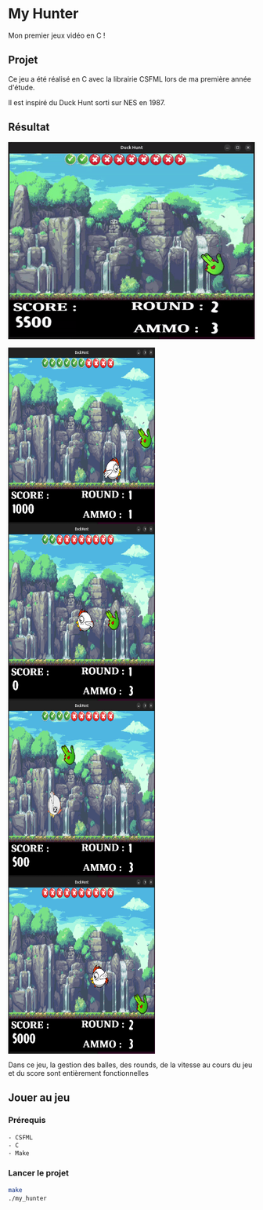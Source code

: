 # My Hunter
Mon premier jeux vidéo en C !

## Projet

Ce jeu a été réalisé en C avec la librairie CSFML lors de ma première année d'étude.

Il est inspiré du Duck Hunt sorti sur NES en 1987.

## Résultat
![](https://github.com/Noa-Trachez/Hunter/blob/main/images/DuckHunt.gif)

<div style="display: flex; flex-wrap: wrap">
    <img src="/images/Ammo.png" width=300 height=360 />
    <img src="/images/Game.png" width=300 height=360 />
    <img src="/images/Kill.png" width=300 height=360 />
    <img src="/images/Round.png" width=300 height=360 />
</div>

Dans ce jeu, la gestion des balles, des rounds, de la vitesse au cours du jeu et du score sont entièrement fonctionnelles

## Jouer au jeu

### Prérequis
    - CSFML
    - C
    - Make

### Lancer le projet
```bash
make
./my_hunter
```
